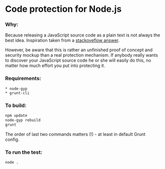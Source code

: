 Code protection for Node.js
===

### Why:

Because releasing a JavaScript source code as a plain text is not always the best idea. Inspiration taken from a [stackoveflow answer](http://stackoverflow.com/questions/5951302/node-js-code-protection).

However, be aware that this is rather an unfinished proof of concept and security mockup than a real protection mechanism. If anybody really wants to discover your JavaScript source code he or she will easily do this, no matter how much effort you put into protecting it.

### Requirements:

    * node-gyp
    * grunt-cli

### To build:

```sh
npm update
node-gyp rebuild
grunt
```

The order of last two commands matters (!) - at least in default Grunt config.

### To run the test: 

```sh
node .
```
